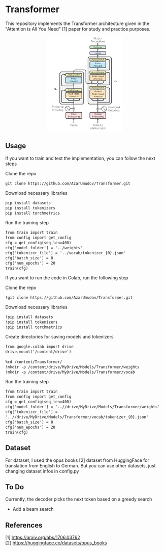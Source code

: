 # Transformer
This repository implements the Transformer architecture given in the "Attention is All You Need" [1] paper for study and practice purposes.

<p align="center">
<img src="./img/transformer_architecture.png" width=240 height=300 title="Transformer Architecture [1]">
</p>

## Usage
If you want to train and test the implementation, you can follow the next steps 

Clone the repo

```
git clone https://github.com/AzarUmudov/Transformer.git
```

Download necessary libraries 
```
pip install datasets
pip install tokenizers
pip install torchmetrics
```

Run the training step
```
from train import train
from config import get_config
cfg = get_config(seq_len=400)
cfg['model_folder'] = '../weights'
cfg['tokenizer_file'] = '../vocab/tokenizer_{0}.json'
cfg['batch_size'] = 8
cfg['num_epochs'] = 20
train(cfg)
```

If you want to run the code in Colab, run the following step

Clone the repo
```
!git clone https://github.com/AzarUmudov/Transformer.git
```
Download necessary libraries
```
!pip install datasets
!pip install tokenizers
!pip install torchmetrics
```

Create directories for saving models and tokenizers
```
from google.colab import drive
drive.mount('/content/drive')

%cd /content/Transformer/
!mkdir -p /content/drive/MyDrive/Models/Transformer/weights
!mkdir -p /content/drive/MyDrive/Models/Transformer/vocab
```
Run the training step 
```
from train import train
from config import get_config
cfg = get_config(seq_len=400)
cfg['model_folder'] = '..//drive/MyDrive/Models/Transformer/weights'
cfg['tokenizer_file'] = '..//drive/MyDrive/Models/Transformer/vocab/tokenizer_{0}.json'
cfg['batch_size'] = 8
cfg['num_epochs'] = 20
train(cfg)
```

## Dataset

For dataset, I used the opus books [2] dataset from HuggingFace for translation from English to German. But you can use other datasets, just changing dataset infos in config.py 


## To Do
Currently, the decoder picks the next token based on a greedy search
- Add a beam search  

## References
[1] https://arxiv.org/abs/1706.03762 \
[2] https://huggingface.co/datasets/opus_books